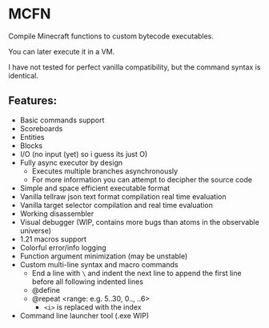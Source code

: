 # MCFN

Compile Minecraft functions to custom bytecode executables. 

You can later execute it in a VM.

I have not tested for perfect vanilla compatibility, but the command syntax is identical. 

## Features:
- Basic commands support
- Scoreboards
- Entities
- Blocks
- I/O (no input (yet) so i guess its just O) 
- Fully async executor by design
  - Executes multiple branches asynchronously
  - For more information you can attempt to decipher the source code
- Simple and space efficient executable format
- Vanilla tellraw json text format compilation real time evaluation
- Vanilla target selector compilation and real time evaluation 
- Working disassembler 
- Visual debugger (WIP, contains more bugs than atoms in the observable universe) 
- 1.21 macros support
- Colorful error/info logging
- Function argument minimization (may be unstable)
- Custom multi-line syntax and macro commands
  - End a line with `\` and indent the next line to append the first line before all following indented lines
  - @define <const> <value can have spaces>
  - @repeat <range: e.g. 5..30, 0.., ..6> <command can have spaces>
    - `<i>` is replaced with the index
- Command line launcher tool (.exe WIP) 

